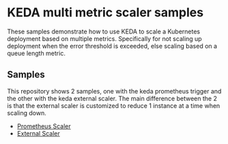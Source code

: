 # KEDA multi metric scaler samples

These samples demonstrate how to use KEDA to scale a Kubernetes deployment based on multiple metrics. Specifically for not scaling up deployment when the error threshold is exceeded, else scaling based on a queue length metric. 

## Samples

This repository shows 2 samples, one with the keda prometheus trigger and the other with the keda external scaler. The main difference between the 2 is that the external scaler is customized to reduce 1 instance at a time when scaling down.

* [Prometheus Scaler](./prometheus-scaler/README.md)
* [External Scaler](./external-scaler/README.md)